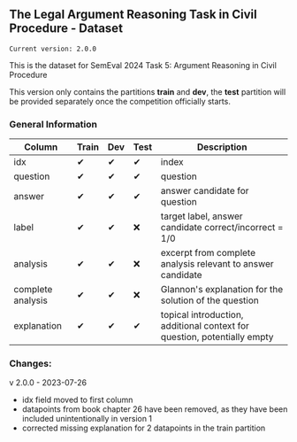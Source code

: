 ## The Legal Argument Reasoning Task in Civil Procedure - Dataset
`Current version: 2.0.0`

This is the dataset for SemEval 2024 Task 5: Argument Reasoning in Civil Procedure

This version only contains the partitions **train** and **dev**, the **test** partition will be provided separately once the competition officially starts.

### General Information
| Column            | Train | Dev | Test | Description                                                              |
| ----------------- | ----- | --- | ---- | ------------------------------------------------------------------------ |
| idx               | ✔    | ✔   | ✔    | index                                                                    |
| question          | ✔    | ✔   | ✔    | question                                                                 |
| answer            | ✔    | ✔   | ✔    | answer candidate for question                                            |
| label             | ✔    | ✔   | ❌   | target label, answer candidate correct/incorrect = 1/0                   |
| analysis          | ✔    | ✔   | ❌   | excerpt from complete analysis relevant to answer candidate              |
| complete analysis | ✔    | ✔   | ❌   | Glannon's explanation for the solution of the question                   |
| explanation       | ✔    | ✔   | ✔    | topical introduction, additional context for question, potentially empty |


### Changes:
v 2.0.0 - 2023-07-26
- idx field moved to first column 
- datapoints from book chapter 26 have been removed, as they have been included unintentionally in version 1
- corrected missing explanation for 2 datapoints in the train partition
